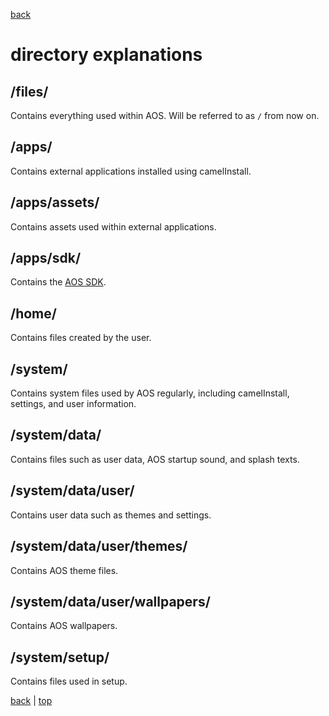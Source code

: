 <a href="docs/help.md">back</a>
# directory explanations

## /files/
Contains everything used within AOS. Will be referred to as `/` from now on.

## /apps/
Contains external applications installed using camelInstall.

## /apps/assets/
Contains assets used within external applications.

## /apps/sdk/
Contains the <a href="docs/dev.md#sdk">AOS SDK</a>.

## /home/
Contains files created by the user.

## /system/
Contains system files used by AOS regularly, including camelInstall, settings, and user information.

## /system/data/
Contains files such as user data, AOS startup sound, and splash texts.

## /system/data/user/
Contains user data such as themes and settings.

## /system/data/user/themes/
Contains AOS theme files.

## /system/data/user/wallpapers/
Contains AOS wallpapers.

## /system/setup/
Contains files used in setup.

<a href="docs/help.md">back</a> | <a href="#directory-explanations">top</a>